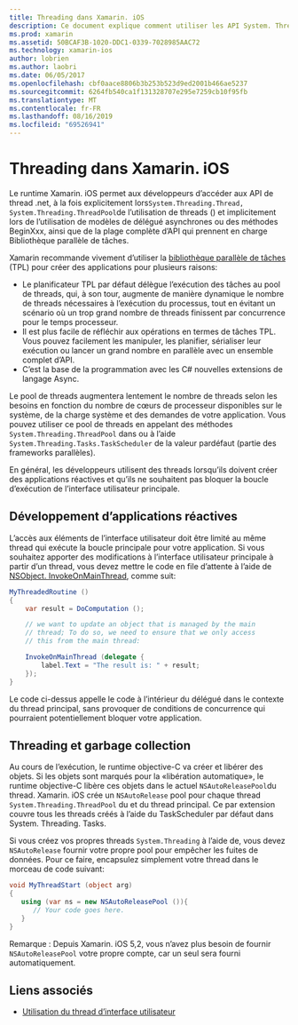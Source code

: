 ```yaml
---
title: Threading dans Xamarin. iOS
description: Ce document explique comment utiliser les API System. Threading dans une application Xamarin. iOS. Il traite de la bibliothèque parallèle de tâches, de la création d’applications réactives et de garbage collection.
ms.prod: xamarin
ms.assetid: 50BCAF3B-1020-DDC1-0339-7028985AAC72
ms.technology: xamarin-ios
author: lobrien
ms.author: laobri
ms.date: 06/05/2017
ms.openlocfilehash: cbf0aace8806b3b253b523d9ed2001b466ae5237
ms.sourcegitcommit: 6264fb540ca1f131328707e295e7259cb10f95fb
ms.translationtype: MT
ms.contentlocale: fr-FR
ms.lasthandoff: 08/16/2019
ms.locfileid: "69526941"
---
```

# <a name="threading-in-xamarinios"></a>Threading dans Xamarin. iOS

Le runtime Xamarin. iOS permet aux développeurs d’accéder aux API de thread .net, à la fois explicitement lors`System.Threading.Thread, System.Threading.ThreadPool`de l’utilisation de threads () et implicitement lors de l’utilisation de modèles de délégué asynchrones ou des méthodes BeginXxx, ainsi que de la plage complète d’API qui prennent en charge Bibliothèque parallèle de tâches.



Xamarin recommande vivement d’utiliser la [bibliothèque parallèle de tâches](https://msdn.microsoft.com/library/dd460717.aspx) (TPL) pour créer des applications pour plusieurs raisons:
- Le planificateur TPL par défaut délègue l’exécution des tâches au pool de threads, qui, à son tour, augmente de manière dynamique le nombre de threads nécessaires à l’exécution du processus, tout en évitant un scénario où un trop grand nombre de threads finissent par concurrence pour le temps processeur. 
- Il est plus facile de réfléchir aux opérations en termes de tâches TPL. Vous pouvez facilement les manipuler, les planifier, sérialiser leur exécution ou lancer un grand nombre en parallèle avec un ensemble complet d’API. 
- C’est la base de la programmation avec les C# nouvelles extensions de langage Async. 


Le pool de threads augmentera lentement le nombre de threads selon les besoins en fonction du nombre de cœurs de processeur disponibles sur le système, de la charge système et des demandes de votre application. Vous pouvez utiliser ce pool de threads en appelant des méthodes `System.Threading.ThreadPool` dans ou à l’aide `System.Threading.Tasks.TaskScheduler` de la valeur pardéfaut (partie des frameworks parallèles).

En général, les développeurs utilisent des threads lorsqu’ils doivent créer des applications réactives et qu’ils ne souhaitent pas bloquer la boucle d’exécution de l’interface utilisateur principale.

 <a name="Developing_Responsive_Applications" />


## <a name="developing-responsive-applications"></a>Développement d’applications réactives

L’accès aux éléments de l’interface utilisateur doit être limité au même thread qui exécute la boucle principale pour votre application. Si vous souhaitez apporter des modifications à l’interface utilisateur principale à partir d’un thread, vous devez mettre le code en file d’attente à l’aide de [NSObject. InvokeOnMainThread](xref:Foundation.NSObject), comme suit:

```csharp
MyThreadedRoutine ()  
{  
    var result = DoComputation ();  

    // we want to update an object that is managed by the main
    // thread; To do so, we need to ensure that we only access
    // this from the main thread:

    InvokeOnMainThread (delegate {  
        label.Text = "The result is: " + result;  
    });
}
```

Le code ci-dessus appelle le code à l’intérieur du délégué dans le contexte du thread principal, sans provoquer de conditions de concurrence qui pourraient potentiellement bloquer votre application.

 <a name="Threading_and_Garbage_Collection" />


## <a name="threading-and-garbage-collection"></a>Threading et garbage collection

Au cours de l’exécution, le runtime objective-C va créer et libérer des objets. Si les objets sont marqués pour la «libération automatique», le runtime objective-C libère ces objets dans le actuel `NSAutoReleasePool`du thread. Xamarin. iOS crée un `NSAutoRelease` pool pour chaque thread `System.Threading.ThreadPool` du et du thread principal. Ce par extension couvre tous les threads créés à l’aide du TaskScheduler par défaut dans System. Threading. Tasks.

Si vous créez vos propres threads `System.Threading` à l’aide de, vous devez `NSAutoRelease` fournir votre propre pool pour empêcher les fuites de données. Pour ce faire, encapsulez simplement votre thread dans le morceau de code suivant:

```csharp
void MyThreadStart (object arg)
{
   using (var ns = new NSAutoReleasePool ()){
      // Your code goes here.
   }
}
```

Remarque : Depuis Xamarin. iOS 5,2, vous n’avez plus besoin de fournir `NSAutoReleasePool` votre propre compte, car un seul sera fourni automatiquement.


## <a name="related-links"></a>Liens associés

- [Utilisation du thread d’interface utilisateur](~/ios/user-interface/ios-ui/ui-thread.md)
